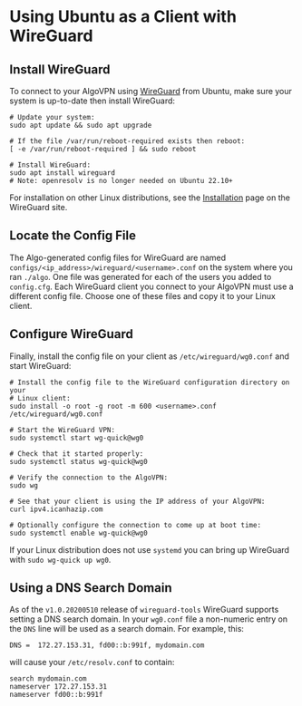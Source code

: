 # Using Ubuntu as a Client with WireGuard

## Install WireGuard

To connect to your AlgoVPN using [WireGuard](https://www.wireguard.com) from Ubuntu, make sure your system is up-to-date then install WireGuard:

```shell
# Update your system:
sudo apt update && sudo apt upgrade

# If the file /var/run/reboot-required exists then reboot:
[ -e /var/run/reboot-required ] && sudo reboot

# Install WireGuard:
sudo apt install wireguard
# Note: openresolv is no longer needed on Ubuntu 22.10+
```

For installation on other Linux distributions, see the [Installation](https://www.wireguard.com/install/) page on the WireGuard site.

## Locate the Config File

The Algo-generated config files for WireGuard are named `configs/<ip_address>/wireguard/<username>.conf` on the system where you ran `./algo`. One file was generated for each of the users you added to `config.cfg`. Each WireGuard client you connect to your AlgoVPN must use a different config file. Choose one of these files and copy it to your Linux client.

## Configure WireGuard

Finally, install the config file on your client as `/etc/wireguard/wg0.conf` and start WireGuard:

```shell
# Install the config file to the WireGuard configuration directory on your
# Linux client:
sudo install -o root -g root -m 600 <username>.conf /etc/wireguard/wg0.conf

# Start the WireGuard VPN:
sudo systemctl start wg-quick@wg0

# Check that it started properly:
sudo systemctl status wg-quick@wg0

# Verify the connection to the AlgoVPN:
sudo wg

# See that your client is using the IP address of your AlgoVPN:
curl ipv4.icanhazip.com

# Optionally configure the connection to come up at boot time:
sudo systemctl enable wg-quick@wg0
```

If your Linux distribution does not use `systemd` you can bring up WireGuard with `sudo wg-quick up wg0`.

## Using a DNS Search Domain

As of the `v1.0.20200510` release of `wireguard-tools` WireGuard supports setting a DNS search domain. In your `wg0.conf` file a non-numeric entry on the `DNS` line will be used as a search domain. For example, this:
```
DNS =  172.27.153.31, fd00::b:991f, mydomain.com
```
will cause your `/etc/resolv.conf` to contain:
```
search mydomain.com
nameserver 172.27.153.31
nameserver fd00::b:991f
```
